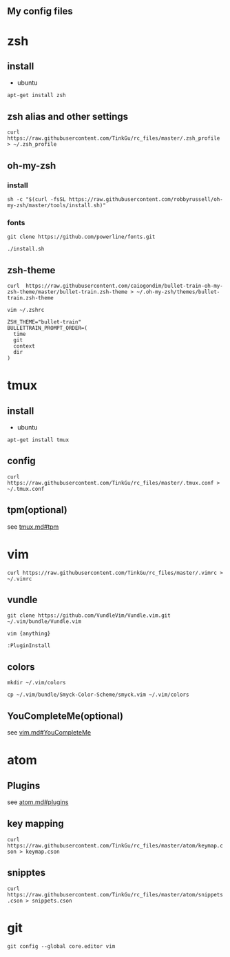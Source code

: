 My config files
---
# zsh
## install
* ubuntu
```
apt-get install zsh
```

## zsh alias and other settings
```
curl https://raw.githubusercontent.com/TinkGu/rc_files/master/.zsh_profile > ~/.zsh_profile
```

## oh-my-zsh
### install
```
sh -c "$(curl -fsSL https://raw.githubusercontent.com/robbyrussell/oh-my-zsh/master/tools/install.sh)"
```

### fonts
`git clone https://github.com/powerline/fonts.git`

`./install.sh`

## zsh-theme
`curl  https://raw.githubusercontent.com/caiogondim/bullet-train-oh-my-zsh-theme/master/bullet-train.zsh-theme > ~/.oh-my-zsh/themes/bullet-train.zsh-theme`

`vim ~/.zshrc`
```
ZSH_THEME="bullet-train"
BULLETTRAIN_PROMPT_ORDER=(
  time
  git
  context
  dir
)
```

# tmux
## install
* ubuntu
```
apt-get install tmux
```

## config
`curl https://raw.githubusercontent.com/TinkGu/rc_files/master/.tmux.conf > ~/.tmux.conf`

## tpm(optional)
see [tmux.md#tpm](https://github.com/TinkGu/rc_files/blob/master/tmux.md#tpm)

# vim
`curl https://raw.githubusercontent.com/TinkGu/rc_files/master/.vimrc > ~/.vimrc`

## vundle
`git clone https://github.com/VundleVim/Vundle.vim.git ~/.vim/bundle/Vundle.vim`

`vim {anything}`
```
:PluginInstall
```

## colors
`mkdir ~/.vim/colors`

`cp ~/.vim/bundle/Smyck-Color-Scheme/smyck.vim ~/.vim/colors`

## YouCompleteMe(optional)
see [vim.md#YouCompleteMe](https://github.com/TinkGu/rc_files/blob/master/vim.md#youcompleteme)


# atom
## Plugins
see [atom.md#plugins](https://github.com/TinkGu/rc_files/tree/master/atom#plugins)

## key mapping
`curl https://raw.githubusercontent.com/TinkGu/rc_files/master/atom/keymap.cson > keymap.cson`

## snipptes
`curl https://raw.githubusercontent.com/TinkGu/rc_files/master/atom/snippets.cson > snippets.cson`

# git
`git config --global core.editor vim`

